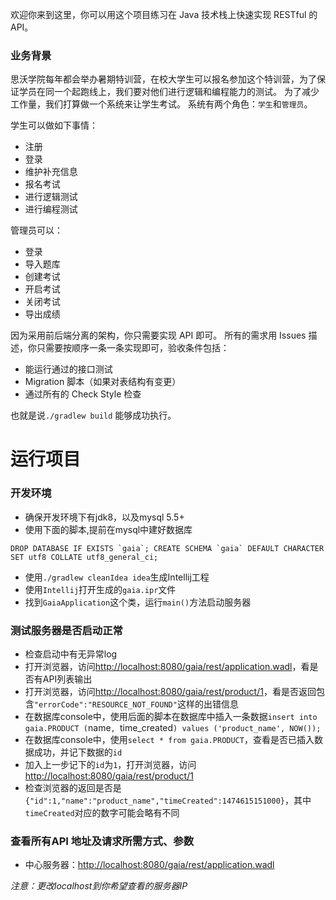 欢迎你来到这里，你可以用这个项目练习在 Java 技术栈上快速实现 RESTful 的 API。

### 业务背景
思沃学院每年都会举办暑期特训营，在校大学生可以报名参加这个特训营，为了保证学员在同一个起跑线上，我们要对他们进行逻辑和编程能力的测试。
为了减少工作量，我们打算做一个系统来让学生考试。
系统有两个角色：`学生`和`管理员`。

学生可以做如下事情：
* 注册
* 登录
* 维护补充信息
* 报名考试
* 进行逻辑测试
* 进行编程测试

管理员可以：
* 登录
* 导入题库
* 创建考试
* 开启考试
* 关闭考试
* 导出成绩

因为采用前后端分离的架构，你只需要实现 API 即可。
所有的需求用 Issues 描述，你只需要按顺序一条一条实现即可，验收条件包括：
* 能运行通过的接口测试
* Migration 脚本（如果对表结构有变更）
* 通过所有的 Check Style 检查

也就是说`./gradlew build` 能够成功执行。

运行项目
==========

### 开发环境
- 确保开发环境下有jdk8，以及mysql 5.5+
- 使用下面的脚本,提前在mysql中建好数据库

```
DROP DATABASE IF EXISTS `gaia`; CREATE SCHEMA `gaia` DEFAULT CHARACTER SET utf8 COLLATE utf8_general_ci;
```

- 使用`./gradlew cleanIdea idea`生成Intellij工程
- 使用`Intellij`打开生成的`gaia.ipr`文件
- 找到`GaiaApplication`这个类，运行`main()`方法启动服务器

### 测试服务器是否启动正常

- 检查启动中有无异常log
- 打开浏览器，访问<http://localhost:8080/gaia/rest/application.wadl>，看是否有API列表输出
- 打开浏览器，访问<http://localhost:8080/gaia/rest/product/1>，看是否返回包含`"errorCode":"RESOURCE_NOT_FOUND"`这样的出错信息
- 在数据库console中，使用后面的脚本在数据库中插入一条数据`insert into gaia.PRODUCT (`name`, `time_created`) values ('product_name', NOW());`
- 在数据库console中，使用`select * from gaia.PRODUCT`，查看是否已插入数据成功，并记下数据的`id`
- 加入上一步记下的`id`为`1`，打开浏览器，访问<http://localhost:8080/gaia/rest/product/1>
- 检查浏览器的返回是否是 `{"id":1,"name":"product_name","timeCreated":1474615151000}`，其中`timeCreated`对应的数字可能会略有不同

### 查看所有API 地址及请求所需方式、参数

- 中心服务器：<http://localhost:8080/gaia/rest/application.wadl>

*注意：更改localhost到你希望查看的服务器IP*

